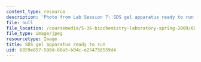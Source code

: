 ```yaml
---
content_type: resource
description: 'Photo from Lab Session 7: SDS gel apparatus ready to run.'
file: null
file_location: /coursemedia/5-36-biochemistry-laboratory-spring-2009/6859e857598d68a5b04ce254758559d4_Lab7_2.jpg
file_type: image/jpeg
resourcetype: Image
title: SDS gel apparatus ready to run
uid: 6859e857-598d-68a5-b04c-e254758559d4
---
```

